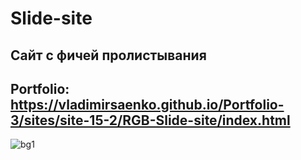 # Slide-site

## Сайт с фичей пролистывания

## Portfolio: https://vladimirsaenko.github.io/Portfolio-3/sites/site-15-2/RGB-Slide-site/index.html

![bg1](https://user-images.githubusercontent.com/56477695/170066929-6d4f9760-8eaa-4190-9831-88d13d790bb2.jpg)
